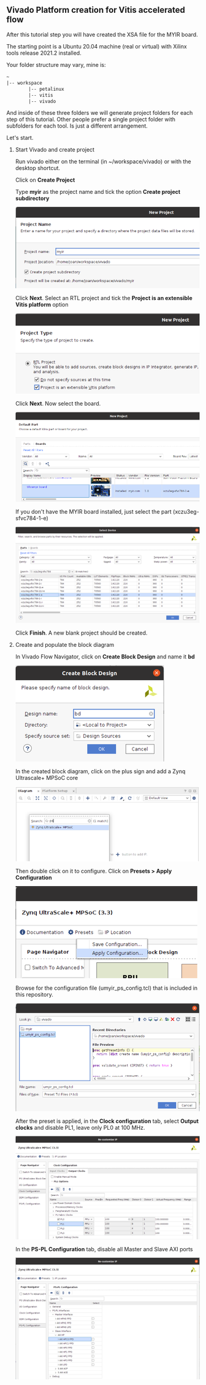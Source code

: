 ## Vivado Platform creation for Vitis accelerated flow
After this tutorial step you will have created the XSA file for the MYIR board.

The starting point is a Ubuntu 20.04 machine (real or virtual) with Xilinx tools release 2021.2 installed.

Your folder structure may vary, mine is:

```
~
|-- workspace
        |-- petalinux
        |-- vitis
        |-- vivado
```

And inside of these three folders we will generate project folders for each step of this tutorial. Other people prefer a single project folder with subfolders for each tool. Is just a different arrangement.

Let's start.

1. Start Vivado and create project

    Run vivado either on the terminal (in ~/workspace/vivado) or with the desktop shortcut.

    Click on **Create Project**
    
    Type **myir** as the project name and tick the option **Create project subdirectory**
    
    ![missing image](images/01_010.png)
    
    Click **Next**. Select an RTL project and tick the **Project is an extensible Vitis platform** option
    
    ![missing image](images/01_020.png)
    
    Click **Next**. Now select the board. 
    
    ![missing image](images/01_030.png)
    
    If you don't have the MYIR board installed, just select the part (xczu3eg-sfvc784-1-e)
    
    ![missing image](images/01_035.png)
    
    Click **Finish**. A new blank project should be created.

2. Create and populate the block diagram
    
    In Vivado Flow Navigator, click on **Create Block Design** and name it **bd** 
    
    ![missing image](images/01_040.png)
    
    In the created block diagram, click on the plus sign and add a Zynq Ultrascale+ MPSoC core
    
    ![missing image](images/01_041.png)
    
    Then double click on it to configure. Click on **Presets > Apply Configuration**
    
    ![missing image](images/01_042.png)
    
    Browse for the configuration file (umyir_ps_config.tcl) that is included in this repository.
    
    ![missing image](images/01_043.png)
    
    After the preset is applied, in the **Clock configuration** tab, select **Output clocks** and disable PL1, leave only PL0 at 100 MHz.
    
    ![missing image](images/01_047.png)
    
    In the **PS-PL Configuration** tab, disable all Master and Slave AXI ports
    
    ![missing image](images/01_048.png)
    
    
